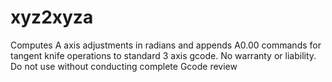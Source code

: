 # xyz2xyza
Computes A axis adjustments in radians and appends A0.00 commands  for tangent knife operations to standard 3 axis gcode. No warranty or liability.  Do not use without conducting complete Gcode review

